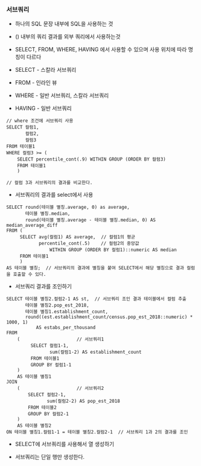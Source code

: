 ### 서브쿼리

* 하나의 SQL 문장 내부에 SQL을 사용하는 것 

* () 내부의 쿼리 결과를 외부 쿼리에서 사용하는것

* SELECT, FROM, WHERE, HAVING 에서 사용할 수 있으며 사용 위치에 따라 명칭이 다르다

* SELECT - 스칼라 서브쿼리

* FROM - 인라인 뷰

* WHERE - 일반 서브쿼리, 스칼라 서브쿼리

* HAVING - 일반 서브쿼리

```
// where 조건에 서브쿼리 사용
SELECT 컬럼1,
       컬럼2,
       컬럼3
FROM 테이블1
WHERE 컬럼3 >= (
    SELECT percentile_cont(.9) WITHIN GROUP (ORDER BY 컬럼3)
    FROM 테이블1
    )

// 컬럼 3과 서브쿼리의 결과를 비교한다.
```

* 서브쿼리의 결과를 select에서 사용

```
SELECT round(테이블 별칭.average, 0) as average,
       테이블 별칭.median,
       round(테이블 별칭.average - 테이블 별칭.median, 0) AS median_average_diff
FROM (
     SELECT avg(컬럼1) AS average,  // 컬럼1의 평균
            percentile_cont(.5)    // 컬럼2의 중앙값
                WITHIN GROUP (ORDER BY 컬럼1)::numeric AS median
     FROM 테이블1
     )
AS 테이블 별칭;  // 서브쿼리의 결과에 별칭을 붙여 SELECT에서 해당 별칭으로 결과 컬럼을 호출할 수 있다.
```

* 서브쿼리 결과를 조인하기

```
SELECT 테이블 별칭2.컬럼2-1 AS st,  // 서브쿼리 조인 결과 테이블에서 컬럼 추출
       테이블 별칭2.pop_est_2018,
       테이블 별칭1.establishment_count,
       round((est.establishment_count/census.pop_est_2018::numeric) * 1000, 1)
           AS estabs_per_thousand
FROM
    (                     // 서브쿼리1
         SELECT 컬럼1-1,                           
                sum(컬럼1-2) AS establishment_count
         FROM 테이블1
         GROUP BY 컬럼1-1
    )
    AS 테이블 별칭1
JOIN         
    (                     // 서브쿼리2
        SELECT 컬럼2-1,
               sum(컬럼2-2) AS pop_est_2018
        FROM 테이블2
        GROUP BY 컬럼2-1
    )
    AS 테이블 별칭2
ON 테이블 별칭1.컬럼1-1 = 테이블 별칭2.컬럼2-1  // 서브쿼리 1과 2의 결과를 조인
```

* SELECT에 서브쿼리를 사용해서 열 생성하기

* 서브쿼리는 단일 행만 생성한다.
